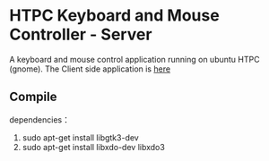 # HTPC Keyboard and Mouse Controller - Server
A keyboard and mouse control application running on ubuntu HTPC (gnome). The Client side application is [here](https://github.com/zearon/htpc-keymouse-client)


## Compile
 dependencies：
1. sudo apt-get install libgtk3-dev
2. sudo apt-get install libxdo-dev libxdo3
